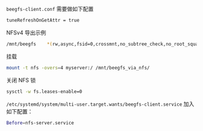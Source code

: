 `beegfs-client.conf` 需要做如下配置

```bash
tuneRefreshOnGetAttr = true
```

NFSv4 导出示例

```bash
/mnt/beegfs    *(rw,async,fsid=0,crossmnt,no_subtree_check,no_root_squash)
```

挂载

```bash
mount -t nfs -overs=4 myserver:/ /mnt/beegfs_via_nfs/
```

关闭 NFS 锁

```bash
sysctl -w fs.leases-enable=0
```

`/etc/systemd/system/multi-user.target.wants/beegfs-client.service` 加入如下配置：

```bash
Before=nfs-server.service
```
